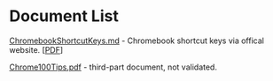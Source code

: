 # Document List

[ChromebookShortcutKeys.md](ChromebookShortcutKeys.md) - Chromebook shortcut keys via offical website. [[PDF](./ChromebookShortcutKeys.pdf)]

[Chrome100Tips.pdf](Chrome100Tips.pdf) - third-part document, not validated.

